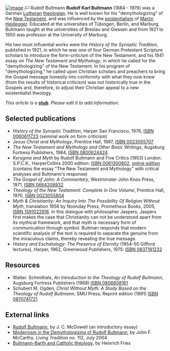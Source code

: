 [![image](images/thumb/e/ef/Bultmann.jpg/180px-Bultmann.jpg)](http://www.theopedia.com/File:Bultmann.jpg)
[![image](data:image/png;base64,iVBORw0KGgoAAAANSUhEUgAAAA8AAAALCAAAAACFLIiAAAAAAnRSTlMA/1uRIrUAAABPSURBVAjXY/j///+5vXDwjAHIr26ZAgXZe8H8a/+hoIcw/9nevdVL9+79DuPvzQYZFPUezu8BMZLXgkExnD8HAu6hqv//n+HZVjD4DuUDAKlChD3fj6aPAAAAAElFTkSuQmCC)](http://www.theopedia.com/File:Bultmann.jpg "Enlarge")
Rudolf Bultmann
**Rudolf Karl Bultmann** (1884 - 1976) was a German
[Lutheran](Lutheran "Lutheran")
[theologian](Theologian "Theologian"). He is well known for his
"demythologizing" of the
[New Testament](New_Testament "New Testament"), and was influenced
by the [existentialism](Existentialism "Existentialism") of
[Martin Heidegger](http://en.wikipedia.org/wiki/Martin_Heidegger "w:Martin Heidegger").
Educated at the universities of Tübingen, Berlin, and Marburg,
Bultmann taught at the universities of Breslau and Giessen and from
1921 to 1950 was professor at the University of Marburg.

His two most influential works were the
*History of the Synoptic Tradition*, published in 1921, in which he
was one of four German Protestant Scripture scholars to introduce
the form-criticism of the New Testament, and his 1941 essay on
*The New Testament and Mythology*, in which he called for the
"demythologizing" of the New Testament. In his program of
"demythologizing," he called upon Christian scholars and preachers
to bring the Gospel message honestly into conformity with what they
now knew (from the results of historical criticism) was not
historically true in the Gospels and, therefore, to adjust their
Christian appeal to a new existentialist theology.

*This article is a **[stub](http://www.theopedia.com/Category:Theopedia_stubs "Category:Theopedia stubs")**. Please edit it to add information.*
## Selected publications

-   *History of the Synoptic Tradition*, Harper San Francisco,
    1976,
    [ISBN 0060611723](http://www.theopedia.com/Special:BookSources/0060611723)
    (seminal work on form criticism)
-   *Jesus Christ and Mythology*, Prentice Hall, 1997,
    [ISBN 0023055707](http://www.theopedia.com/Special:BookSources/0023055707)
-   *The New Testament and Mythology and Other Basic Writings*,
    Augsburg Fortress Publishers, 1984,
    [ISBN 0800624424](http://www.theopedia.com/Special:BookSources/0800624424)
-   *Kerygma and Myth* by Rudolf Bultmann and Five Critics (1953)
    London: S.P.C.K., HarperCollins 2000 edition:
    [ISBN 0061300802](http://www.theopedia.com/Special:BookSources/0061300802),
    [online edition](http://www.religion-online.org/showbook.asp?title=431)
    (contains the essay "The New Testament and Mythology" with critical
    analyses and Bultmann's response)
-   *The Gospel of John: A Commentary*, Westminster John Knox
    Press, 1971,
    [ISBN 0664208932](http://www.theopedia.com/Special:BookSources/0664208932)
-   *Theology of the New Testament: Complete in One Volume*,
    Prentice Hall, 1970,
    [ISBN 0023055804](http://www.theopedia.com/Special:BookSources/0023055804)
-   *Myth & Christianity: An Inquiry Into The Possibility Of Religion Without Myth*,
    translation 1958 by Noonday Press, Prometheus Books, 2005,
    [ISBN 1591022916](http://www.theopedia.com/Special:BookSources/1591022916).
    In this dialogue with philosopher Jaspers, Jaspers first makes the
    case that Christianity can not be understood apart from its
    mythical framework, and that myth is necessary form of
    communication through symbol. Bultman responds that modern
    scientific analysis of the text is required to separate the genuine
    from the miraculous claims, thereby revealing the true message.
-   *History and Eschatology: The Presence of Eternity* (1954–55
    Gifford lectures), Harper, 1962, Greenwood Publishers, 1975:
    [ISBN 0837181232](http://www.theopedia.com/Special:BookSources/0837181232)

## Resources

-   Walter. Schmithals,
    *An Introduction to the Theology of Rudolf Bultmann*, Augsburg
    Fortress Publishers (1968)
    [ISBN 0806608161](http://www.theopedia.com/Special:BookSources/0806608161)
-   Schubert M. Ogden,
    *Christ Without Myth: A Study Based on the Theology of Rudolf Bultmann*,
    SMU Press; Reprint edition (1991)
    [ISBN 0870741721](http://www.theopedia.com/Special:BookSources/0870741721)

## External links

-   [Rudolf Bultmann](http://www.geocities.com/johnnymcdowell/Bultmann_Apologetics.html),
    by J. C. McDowell (an introductory essay)
-   [Modernism in the Demythologizing of Rudolf Bultmann](http://www.rtforum.org/lt/lt112.html),
    by John F. McCarthy. *Living Tradition* no. 112, July 2004
-   [Bultmann-Barth and Catholic theology](http://global-dialogue.com/swidlerbooks/bultmann-barth.htm),
    by Heinrich Fries



